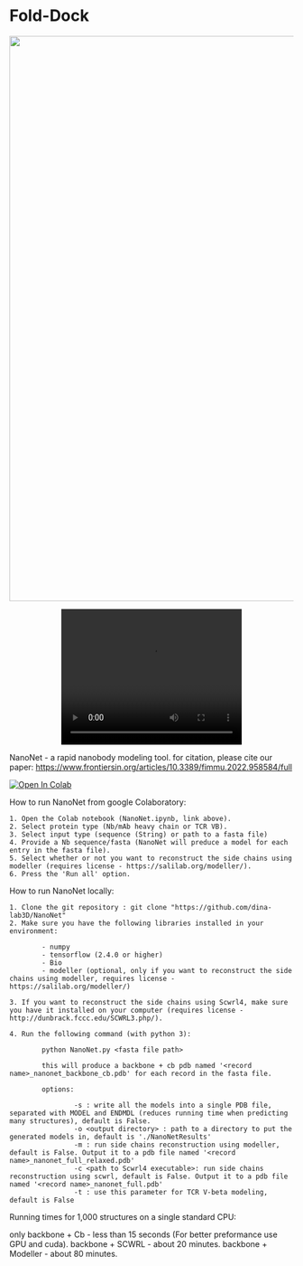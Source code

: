 # Fold-Dock

<p align="center"><img src="https://drive.google.com/uc?id=1FUTKK5IZPNxNvi-aHA5vcQ0Pe_ba4B6h" width="1000" /></p>

<p align="center"><video width="320" height="240" source src=https://drive.google.com/uc?export=preview&id=16PWoNwqrBcXgWA4AnzX3VEto6pswJVs6 type="video/mp4">


NanoNet - a rapid nanobody modeling tool. 
for citation, please cite our paper: https://www.frontiersin.org/articles/10.3389/fimmu.2022.958584/full


[![Open In Colab](https://colab.research.google.com/assets/colab-badge.svg)](https://colab.research.google.com/github/dina-lab3D/NanoNet/blob/main/NanoNet.ipynb)

How to run NanoNet from google Colaboratory:

    1. Open the Colab notebook (NanoNet.ipynb, link above).
    2. Select protein type (Nb/mAb heavy chain or TCR VB).
    3. Select input type (sequence (String) or path to a fasta file)
    4. Provide a Nb sequence/fasta (NanoNet will preduce a model for each entry in the fasta file).
    5. Select whether or not you want to reconstruct the side chains using modeller (requires license - https://salilab.org/modeller/).
    6. Press the 'Run all' option.

How to run NanoNet locally:

    1. Clone the git repository : git clone "https://github.com/dina-lab3D/NanoNet"
    2. Make sure you have the following libraries installed in your environment:

            - numpy
            - tensorflow (2.4.0 or higher)
            - Bio
            - modeller (optional, only if you want to reconstruct the side chains using modeller, requires license - https://salilab.org/modeller/)

    3. If you want to reconstruct the side chains using Scwrl4, make sure you have it installed on your computer (requires license - http://dunbrack.fccc.edu/SCWRL3.php/).

    4. Run the following command (with python 3):

            python NanoNet.py <fasta file path>

            this will produce a backbone + cb pdb named '<record name>_nanonet_backbone_cb.pdb' for each record in the fasta file.

            options:

                    -s : write all the models into a single PDB file, separated with MODEL and ENDMDL (reduces running time when predicting many structures), default is False.
                    -o <output directory> : path to a directory to put the generated models in, default is './NanoNetResults'
                    -m : run side chains reconstruction using modeller, default is False. Output it to a pdb file named '<record name>_nanonet_full_relaxed.pdb'
                    -c <path to Scwrl4 executable>: run side chains reconstruction using scwrl, default is False. Output it to a pdb file named '<record name>_nanonet_full.pdb'
                    -t : use this parameter for TCR V-beta modeling, default is False

Running times for 1,000 structures on a single standard CPU: 

only backbone + Cb - less than 15 seconds (For better preformance use GPU and cuda).
backbone + SCWRL - about 20 minutes. 
backbone + Modeller - about 80 minutes.